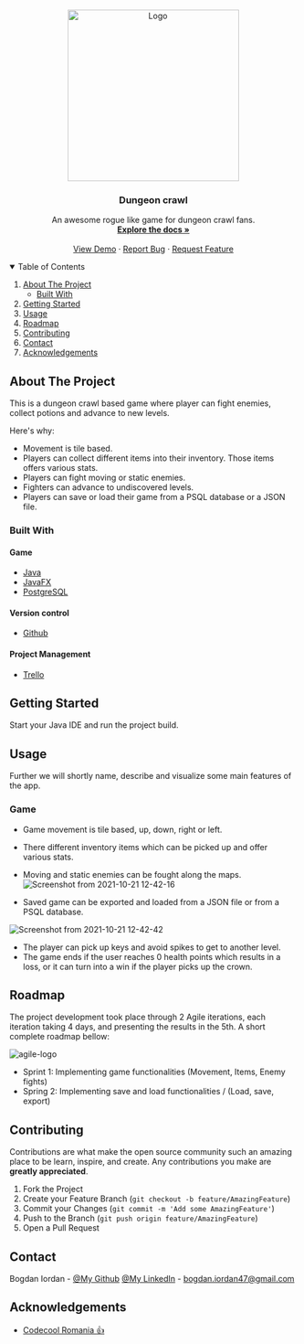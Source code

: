<!--
*** Thanks for checking out the Best-README-Template. If you have a suggestion
*** that would make this better, please fork the repo and create a pull request
*** or simply open an issue with the tag "enhancement".
*** Thanks again! Now go create something AMAZING! :D
-->



<!-- PROJECT SHIELDS -->
<!--
*** I'm using markdown "reference style" links for readability.
*** Reference links are enclosed in brackets [ ] instead of parentheses ( ).
*** See the bottom of this document for the declaration of the reference variables
*** for contributors-url, forks-url, etc. This is an optional, concise syntax you may use.
*** https://www.markdownguide.org/basic-syntax/#reference-style-links
-->
<!-- [![Contributors][contributors-shield]][contributors-url]
[![Forks][forks-shield]][forks-url]
[![Stargazers][stars-shield]][stars-url]
[![Issues][issues-shield]][issues-url]
[![LinkedIn - Marius][linkedin-shield]][linkedin-marius-url]
[![Github - Marius][github-marius-shield]][github-marius-url]
[![Github - Razvan][github-razvan-shield]][github-razvan-url]

 -->

<!-- PROJECT LOGO -->
<br />
<p align="center">
  <a href="https://github.com/bogdaniordan/dungeon-crawl-bogdaniordan">
    <img src="https://lh3.googleusercontent.com/proxy/T9WYyPrEUkcNfjJtG8JLk-jEC4va_6Xyyu7rin_3cimbbxPtaxsDeq1Mz8dapJoWgYt512NG_bHI9Q_liwT2OBEbaTzepF5iPcGtszgsIO9jykE-QOKv4tto4xRY" alt="Logo" width="300">
  </a>

  <h3 align="center">Dungeon crawl</h3>

  <p align="center">
    An awesome rogue like game for dungeon crawl fans.
    <br />
    <a href="https://github.com/bogdaniordan/dungeon-crawl-bogdaniordan"><strong>Explore the docs »</strong></a>
    <br />
    <br />
    <a href="https://github.com/bogdaniordan/dungeon-crawl-bogdaniordan">View Demo</a>
    ·
    <a href="https://github.com/bogdaniordan/dungeon-crawl-bogdaniordan/issues">Report Bug</a>
    ·
    <a href="https://github.com/bogdaniordan/dungeon-crawl-bogdaniordan/issues">Request Feature</a>
  </p>



<!-- TABLE OF CONTENTS -->
<details open="open">
  <summary>Table of Contents</summary>
  <ol>
    <li>
      <a href="#about-the-project">About The Project</a>
      <ul>
        <li><a href="#built-with">Built With</a></li>
      </ul>
    </li>
    <li>
      <a href="#getting-started">Getting Started</a>
    </li>
    <li><a href="#usage">Usage</a></li>
    <li><a href="#roadmap">Roadmap</a></li>
    <li><a href="#contributing">Contributing</a></li>
    <li><a href="#contact">Contact</a></li>
    <li><a href="#acknowledgements">Acknowledgements</a></li>
  </ol>
</details>



<!-- ABOUT THE PROJECT -->
## About The Project

This is a dungeon crawl based game where player can fight enemies, collect potions and advance to new levels.

Here's why:
* Movement is tile based.
* Players can collect different items into their inventory. Those items offers various stats.
* Players can fight moving or static enemies.
* Fighters can advance to undiscovered levels.
* Players can save or load their game from a PSQL database or a JSON file.

### Built With

#### Game
* [Java](https://www.java.com/en/)
* [JavaFX](https://openjfx.io/)
* [PostgreSQL](https://www.postgresql.org/docs/13/app-psql.html)

#### Version control
* [Github](https://www.gtihub.com/)

#### Project Management
* [Trello](https://www.atlassian.com/software/jira?&aceid=&adposition=&adgroup=89541897982&campaign=9124878150&creative=415542514747&device=c&keyword=jira&matchtype=e&network=g&placement=&ds_kids=p51242161283&ds_e=GOOGLE&ds_eid=700000001558501&ds_e1=GOOGLE&gclid=Cj0KCQiAnKeCBhDPARIsAFDTLTIUjm6m9LQssN_d15V_dYNqPiWaS_df09mdcnHPj-QkqTKrZfAjB6kaAhdEEALw_wcB&gclsrc=aw.ds)



<!-- GETTING STARTED -->
## Getting Started

Start your Java IDE and run the project build.

<!-- USAGE EXAMPLES -->
## Usage

Further we will shortly name, describe and visualize some main features of the app.

### Game
* Game movement is tile based, up, down, right or left.
* There different inventory items which can be picked up and offer various stats.
* Moving and static enemies can be fought along the maps.
![Screenshot from 2021-10-21 12-42-16](https://user-images.githubusercontent.com/72221647/138439923-83d557d9-16cb-41f3-bc11-21954b5c851f.png)

* Saved game can be exported and loaded from a JSON file or from a PSQL database.

![Screenshot from 2021-10-21 12-42-42](https://user-images.githubusercontent.com/72221647/138440410-27aa31b9-8919-46b6-9c3f-f39fb0d4e4f8.png)

* The player can pick up keys and avoid spikes to get to another level. 
* The game ends if the user reaches 0 health points which results in a loss, or it can turn into a win if the player picks up the crown.

<!-- ![Screenshot from 2021-10-21 12-43-25](https://user-images.githubusercontent.com/72221647/138440662-9290665b-9cf3-446e-9aa9-b1aba0cad108.png)


* Using the button in the header, you open the TEAM configuration modal, where you can configure all your Pokemon slots, with actual characters and with detailed criteria as seen bellow:

[![team-gif][team-gif]]()

* Select the user you want to engage into battle and by pressing the challenge button, you will be transferred on a private room with him/her, where you can chat or execute the battle.

[![challenge-gif][challenge-gif]]()
[![battle-gif][battle-gif]]()

### Battle
* The battle is turn based, with the player being able to select the Pokemon, and the move which to be executed against the adversary Pokemon. Once both players "locked" their own moves, they will get a log response with the results of the turn, and impacting their Pokemon health accordingly. You can also swith between your Pokemon team at any time.
 -->
<!-- ROADMAP -->
## Roadmap

The project development took place through 2 Agile iterations, each iteration taking 4 days, and presenting the results in the 5th. A short complete roadmap bellow:

![agile-logo](https://user-images.githubusercontent.com/72221647/138440913-f67be820-c3a8-46d2-a35c-1f847acb2c48.png)

* Sprint 1: Implementing game functionalities (Movement, Items, Enemy fights)
* Spring 2: Implementing save and load functionalities / (Load, save, export)


<!-- CONTRIBUTING -->
## Contributing

Contributions are what make the open source community such an amazing place to be learn, inspire, and create. Any contributions you make are **greatly appreciated**.

1. Fork the Project
2. Create your Feature Branch (`git checkout -b feature/AmazingFeature`)
3. Commit your Changes (`git commit -m 'Add some AmazingFeature'`)
4. Push to the Branch (`git push origin feature/AmazingFeature`)
5. Open a Pull Request


<!-- CONTACT -->
## Contact

Bogdan Iordan - [@My Github](https://github.com/bogdaniordan) [@My LinkedIn](https://www.linkedin.com/in/bogdan-iordan/) - bogdan.iordan47@gmail.com


<!-- ACKNOWLEDGEMENTS -->
## Acknowledgements
* [Codecool Romania :thumbsup:](https://codecool.com/ro/)


<!-- MARKDOWN LINKS & IMAGES -->
<!-- https://www.markdownguide.org/basic-syntax/#reference-style-links -->
[contributors-shield]: https://img.shields.io/badge/Contributers-2-brightgreen
[contributors-url]: https://github.com/marius-ceobanu/Poke-Battlez-Frontend/graphs/contributors
[forks-shield]: https://img.shields.io/badge/Forks-0-blue
[forks-url]: https://github.com/marius-ceobanu/Poke-Battlez-Frontend/network/members
[stars-shield]: https://img.shields.io/badge/Stars-2-blue
[stars-url]: https://github.com/marius-ceobanu/Poke-Battlez-Frontend/stargazers
[issues-shield]: https://img.shields.io/github/issues/marius-ceobanu/Poke-Battlez-Frontend
[issues-url]: https://github.com/marius-ceobanu/Poke-Battlez-Frontend/issues
[linkedin-shield]: https://img.shields.io/twitter/url?label=Linkedin%20-%20Marius&logo=LINKEDIN&style=social&url=https%3A%2F%2Fwww.linkedin.com%2Fin%2Fmarius-ciprian-ceobanu-3431157b
[linkedin-marius-url]: https://www.linkedin.com/in/marius-ciprian-ceobanu-3431157b
[github-marius-shield]: https://img.shields.io/twitter/url?label=GitHub%20-%20Marius&logo=Github&style=social&url=https%3A%2F%2Fgithub.com%2Fmarius-ceobanu
[github-marius-url]: https://github.com/marius-ceobanu
[github-razvan-shield]: https://img.shields.io/twitter/url?label=GitHub%20-%20Razvan&logo=Github&style=social&url=https%3A%2F%2Fgithub.com%2Frgrigore
[github-razvan-url]: https://github.com/rgrigore
[chat-png]: doc_images/chat.png
[register-png]: doc_images/register.png
[login-png]: doc_images/login.png
[login-gif]: doc_images/login.gif
[PM-gif]: doc_images/PM.gif
[team-gif]: doc_images/team.gif
[challenge-gif]: doc_images/challenge.gif
[battle-gif]: doc_images/battle.gif
[agile]: doc_images/agile-logo.png
